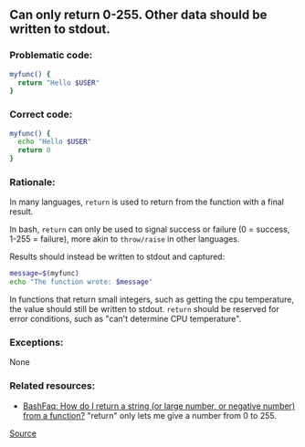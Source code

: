 ## Can only return 0-255. Other data should be written to stdout.

### Problematic code:

```sh
myfunc() {
  return "Hello $USER"
}
```

### Correct code:

```sh
myfunc() {
  echo "Hello $USER"
  return 0
}
```

### Rationale:

In many languages, `return` is used to return from the function with a final result.

In bash, `return` can only be used to signal success or failure (0 = success, 1-255 = failure), more akin to `throw/raise` in other languages.

Results should instead be written to stdout and captured:

```sh
message=$(myfunc)
echo "The function wrote: $message"
```

In functions that return small integers, such as getting the cpu temperature, the value should still be written to stdout. `return` should be reserved for error conditions, such as "can't determine CPU temperature".

### Exceptions:

None

### Related resources:

* [BashFaq: How do I return a string (or large number, or negative number) from a function?](https://mywiki.wooledge.org/BashFAQ/084) "return" only lets me give a number from 0 to 255.

[Source](https://github.com/koalaman/shellcheck/wiki/SC2152)

